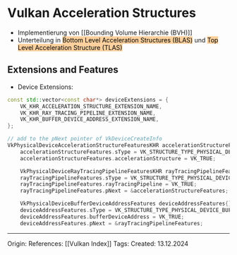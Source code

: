 # Vulkan Acceleration Structures

- Implementierung von [[Bounding Volume Hierarchie (BVH)]]
- Unterteilung in <mark style="background: #FFB86CA6;">Bottom Level Acceleration Structures (BLAS)</mark> und <mark style="background: #FFB86CA6;">Top Level Acceleration Structure (TLAS)</mark>

## Extensions and Features

- Device Extensions:
```c++
const std::vector<const char*> deviceExtensions = {
    VK_KHR_ACCELERATION_STRUCTURE_EXTENSION_NAME,
    VK_KHR_RAY_TRACING_PIPELINE_EXTENSION_NAME,
    VK_KHR_BUFFER_DEVICE_ADDRESS_EXTENSION_NAME,
};

// add to the pNext pointer of VkDeviceCreateInfo
VkPhysicalDeviceAccelerationStructureFeaturesKHR accelerationStructureFeatures{};
    accelerationStructureFeatures.sType = VK_STRUCTURE_TYPE_PHYSICAL_DEVICE_ACCELERATION_STRUCTURE_FEATURES_KHR;
    accelerationStructureFeatures.accelerationStructure = VK_TRUE;

    VkPhysicalDeviceRayTracingPipelineFeaturesKHR rayTracingPipelineFeatures{};
    rayTracingPipelineFeatures.sType = VK_STRUCTURE_TYPE_PHYSICAL_DEVICE_RAY_TRACING_PIPELINE_FEATURES_KHR;
    rayTracingPipelineFeatures.rayTracingPipeline = VK_TRUE;
    rayTracingPipelineFeatures.pNext = &accelerationStructureFeatures;

    VkPhysicalDeviceBufferDeviceAddressFeatures deviceAddressFeatures{};
    deviceAddressFeatures.sType = VK_STRUCTURE_TYPE_PHYSICAL_DEVICE_BUFFER_DEVICE_ADDRESS_FEATURES;
    deviceAddressFeatures.bufferDeviceAddress = VK_TRUE;
    deviceAddressFeatures.pNext = &rayTracingPipelineFeatures;
```

---

Origin: 
References: [[Vulkan Index]]
Tags: 
Created: 13.12.2024

